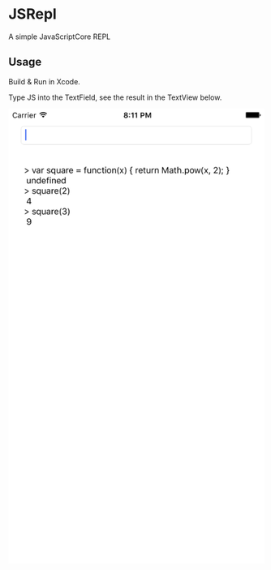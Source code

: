 # JSRepl
A simple JavaScriptCore REPL

## Usage

Build & Run in Xcode.

Type JS into the TextField, see the result in the TextView below.

![Screenshot](https://github.com/bspaulding/JSRepl/raw/master/screenshot.png)
